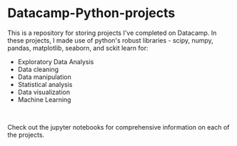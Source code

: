 # Datacamp-Python-projects
This is a repository for storing projects I've completed on Datacamp. In these projects, I made use of python's
robust libraries - scipy, numpy, pandas, matplotlib, seaborn, and sckit learn for: <br>
* Exploratory Data Analysis
* Data cleaning
* Data manipulation
* Statistical analysis
* Data visualization
* Machine Learning
<br>

Check out the jupyter notebooks for comprehensive information on each of the projects.
